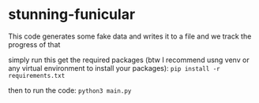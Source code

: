 # stunning-funicular

This code generates some fake data and writes it to a file and we track the progress of that

simply run this get the required packages (btw I recommend usng venv or any virtual environment to install your packages):
`pip install -r requirements.txt`

then to run the code:
`python3 main.py`
